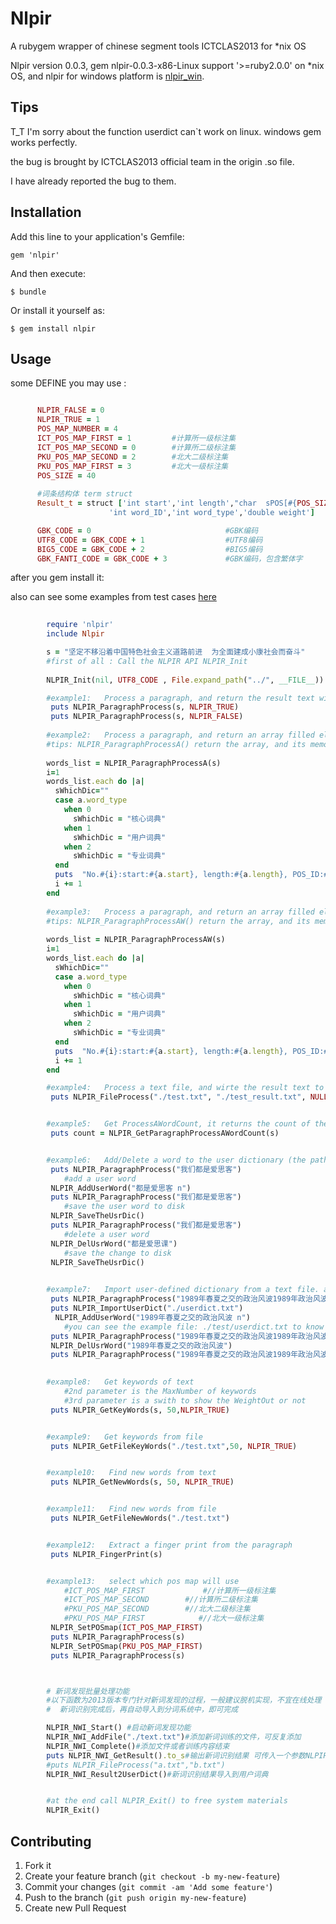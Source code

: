 # Nlpir

A rubygem wrapper of chinese segment tools ICTCLAS2013 for *nix OS

Nlpir version 0.0.3, gem nlpir-0.0.3-x86-Linux support '>=ruby2.0.0' on *nix OS, and nlpir for windows platform is [nlpir_win](https://github.com/JoeWoo/nlpir_win).

## Tips

T_T I'm sorry about the function userdict can`t work on linux.  windows gem works perfectly.

the bug is brought by ICTCLAS2013 official team in the origin .so file.

I have already reported the bug to them. 

## Installation

Add this line to your application's Gemfile:

    gem 'nlpir'

And then execute:

    $ bundle

Or install it yourself as:

    $ gem install nlpir

## Usage


some DEFINE you may use :
```ruby

	  NLPIR_FALSE = 0
	  NLPIR_TRUE = 1
	  POS_MAP_NUMBER = 4
	  ICT_POS_MAP_FIRST = 1         #计算所一级标注集
	  ICT_POS_MAP_SECOND = 0        #计算所二级标注集
	  PKU_POS_MAP_SECOND = 2        #北大二级标注集
	  PKU_POS_MAP_FIRST = 3	        #北大一级标注集
	  POS_SIZE = 40
	
	  #词条结构体 term struct
	  Result_t = struct ['int start','int length',"char  sPOS[#{POS_SIZE}]",'int iPOS',
	  		          'int word_ID','int word_type','double weight']

	  GBK_CODE = 0                              #GBK编码
	  UTF8_CODE = GBK_CODE + 1                  #UTF8编码
	  BIG5_CODE = GBK_CODE + 2                  #BIG5编码
	  GBK_FANTI_CODE = GBK_CODE + 3             #GBK编码，包含繁体字

```

after you gem install it:

also can see some examples from test cases [here](https://github.com/JoeWoo/nlpir/blob/master/test/test_nlpir.rb)

```ruby
		
		require 'nlpir'
		include Nlpir

		s = "坚定不移沿着中国特色社会主义道路前进  为全面建成小康社会而奋斗"
		#first of all : Call the NLPIR API NLPIR_Init
		
		NLPIR_Init(nil, UTF8_CODE , File.expand_path("../", __FILE__))

		#example1:   Process a paragraph, and return the result text with POS or not
		 puts NLPIR_ParagraphProcess(s, NLPIR_TRUE)
		 puts NLPIR_ParagraphProcess(s, NLPIR_FALSE)
		
		#example2:   Process a paragraph, and return an array filled elements are POSed words.
		#tips: NLPIR_ParagraphProcessA() return the array, and its memory is malloced by NLPIR, it will be freed by NLPIR_Exit() (memory in server)
		
		words_list = NLPIR_ParagraphProcessA(s)
		i=1
		words_list.each do |a|
		  sWhichDic=""
		  case a.word_type
		    when 0
		      sWhichDic = "核心词典"
		    when 1
		      sWhichDic = "用户词典"
		    when 2
		      sWhichDic = "专业词典"
		  end
		  puts  "No.#{i}:start:#{a.start}, length:#{a.length}, POS_ID:#{a.sPOS},word_ID:#{a.word_ID},word_type:#{a.word_type} , UserDefine:#{sWhichDic}, Word:#{s.byteslice(a.start,a.length)}, Weight:#{a.weight}\n"
		  i += 1 
		end
		
		#example3:   Process a paragraph, and return an array filled elements are POSed words.
		#tips: NLPIR_ParagraphProcessAW() return the array, and its memory is malloced by ruby::fiddle,and be collect by GC (memory in agent)
		
		words_list = NLPIR_ParagraphProcessAW(s)
		i=1
		words_list.each do |a|
		  sWhichDic=""
		  case a.word_type
		    when 0
		      sWhichDic = "核心词典"
		    when 1
		      sWhichDic = "用户词典"
		    when 2
		      sWhichDic = "专业词典"
		  end
		  puts  "No.#{i}:start:#{a.start}, length:#{a.length}, POS_ID:#{a.sPOS},word_ID:#{a.word_ID},word_type:#{a.word_type} , UserDefine:#{sWhichDic}, Word:#{s.byteslice(a.start,a.length)}, Weight:#{a.weight}\n"
		  i += 1 
		end

		#example4:   Process a text file, and wirte the result text to file
		 puts NLPIR_FileProcess("./test.txt", "./test_result.txt", NULL)


		#example5:   Get ProcessAWordCount, it returns the count of the words
		 puts count = NLPIR_GetParagraphProcessAWordCount(s)


		#example6:   Add/Delete a word to the user dictionary (the path of user dictionary is ./data/userdict.dpat)
		 puts NLPIR_ParagraphProcess("我们都是爱思客")
			#add a user word
		 NLPIR_AddUserWord("都是爱思客 n")
		 puts NLPIR_ParagraphProcess("我们都是爱思客")
			#save the user word to disk
		 NLPIR_SaveTheUsrDic()
		 puts NLPIR_ParagraphProcess("我们都是爱思客")
			#delete a user word
		 NLPIR_DelUsrWord("都是爱思课")
		 	#save the change to disk
		 NLPIR_SaveTheUsrDic()

		
		#example7:   Import user-defined dictionary from a text file. and puts NLPIR result
		 puts NLPIR_ParagraphProcess("1989年春夏之交的政治风波1989年政治风波24小时降雪量24小时降雨量863计划ABC防护训练APEC会议BB机BP机C2系统C3I系统C3系统C4ISR系统C4I系统CCITT建议")
		 puts NLPIR_ImportUserDict("./userdict.txt")
		  NLPIR_AddUserWord("1989年春夏之交的政治风波 n")
		 	#you can see the example file: ./test/userdict.txt to know the userdict`s format requirements
		 puts NLPIR_ParagraphProcess("1989年春夏之交的政治风波1989年政治风波24小时降雪量24小时降雨量863计划ABC防护训练APEC会议BB机BP机C2系统C3I系统C3系统C4ISR系统C4I系统CCITT建议")
		 NLPIR_DelUsrWord("1989年春夏之交的政治风波")
		 puts NLPIR_ParagraphProcess("1989年春夏之交的政治风波1989年政治风波24小时降雪量24小时降雨量863计划ABC防护训练APEC会议BB机BP机C2系统C3I系统C3系统C4ISR系统C4I系统CCITT建议")
	

		#example8:   Get keywords of text
			#2nd parameter is the MaxNumber of keywords
			#3rd parameter is a swith to show the WeightOut or not  
		 puts NLPIR_GetKeyWords(s, 50,NLPIR_TRUE)


		#example9:   Get keywords from file
		 puts NLPIR_GetFileKeyWords("./test.txt",50, NLPIR_TRUE)


		#example10:   Find new words from text
		 puts NLPIR_GetNewWords(s, 50, NLPIR_TRUE)


		#example11:   Find new words from file
		 puts NLPIR_GetFileNewWords("./test.txt")


		#example12:   Extract a finger print from the paragraph 
		 puts NLPIR_FingerPrint(s)


		#example13:   select which pos map will use  
			#ICT_POS_MAP_FIRST             #//计算所一级标注集
			#ICT_POS_MAP_SECOND        #//计算所二级标注集
			#PKU_POS_MAP_SECOND        #//北大二级标注集
			#PKU_POS_MAP_FIRST            #//北大一级标注集
		 NLPIR_SetPOSmap(ICT_POS_MAP_FIRST)
		 puts NLPIR_ParagraphProcess(s)
		 NLPIR_SetPOSmap(PKU_POS_MAP_FIRST)
		 puts NLPIR_ParagraphProcess(s)



		# 新词发现批量处理功能
		#以下函数为2013版本专门针对新词发现的过程，一般建议脱机实现，不宜在线处理
		#  新词识别完成后，再自动导入到分词系统中，即可完成

		NLPIR_NWI_Start() #启动新词发现功能
		NLPIR_NWI_AddFile("./text.txt")#添加新词训练的文件，可反复添加
		NLPIR_NWI_Complete()#添加文件或者训练内容结束
		puts NLPIR_NWI_GetResult().to_s#输出新词识别结果 可传入一个参数NLPIR_TRUE或NLPIR_FALSE，用于是否输出词性
		#puts NLPIR_FileProcess("a.txt","b.txt")
		NLPIR_NWI_Result2UserDict()#新词识别结果导入到用户词典


		#at the end call NLPIR_Exit() to free system materials
		NLPIR_Exit()

```


## Contributing

1. Fork it
2. Create your feature branch (`git checkout -b my-new-feature`)
3. Commit your changes (`git commit -am 'Add some feature'`)
4. Push to the branch (`git push origin my-new-feature`)
5. Create new Pull Request
